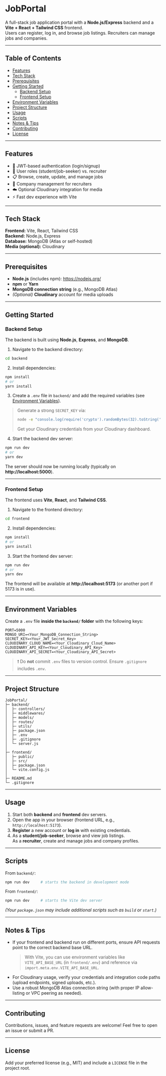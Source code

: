# JobPortal

A full-stack job application portal with a **Node.js/Express** backend and a **Vite + React + Tailwind CSS** frontend.  
Users can register, log in, and browse job listings. Recruiters can manage jobs and companies.

---

## Table of Contents

- [Features](#features)
- [Tech Stack](#tech-stack)
- [Prerequisites](#prerequisites)
- [Getting Started](#getting-started)
  - [Backend Setup](#backend-setup)
  - [Frontend Setup](#frontend-setup)
- [Environment Variables](#environment-variables)
- [Project Structure](#project-structure)
- [Usage](#usage)
- [Scripts](#scripts)
- [Notes & Tips](#notes--tips)
- [Contributing](#contributing)
- [License](#license)

---

## Features

- 🔐 JWT-based authentication (login/signup)
- 👤 User roles (student/job-seeker) vs. recruiter
- 📋 Browse, create, update, and manage jobs
- 🏢 Company management for recruiters
- ☁️ Optional Cloudinary integration for media
- ⚡ Fast dev experience with Vite

---

## Tech Stack

**Frontend:** Vite, React, Tailwind CSS  
**Backend:** Node.js, Express  
**Database:** MongoDB (Atlas or self-hosted)  
**Media (optional):** Cloudinary

---

## Prerequisites

- **Node.js** (includes npm): https://nodejs.org/  
- **npm** or **Yarn**  
- **MongoDB connection string** (e.g., MongoDB Atlas)  
- *(Optional)* **Cloudinary** account for media uploads

---

## Getting Started

### Backend Setup

The backend is built using **Node.js**, **Express**, and **MongoDB**.

1) Navigate to the backend directory:

```bash
cd backend
```

2) Install dependencies:

```bash
npm install
# or
yarn install
```

3) Create a `.env` file in `backend/` and add the required variables (see [Environment Variables](#environment-variables)).

> Generate a strong `SECRET_KEY` via:
>
> ```bash
> node -e "console.log(require('crypto').randomBytes(32).toString('hex'))"
> ```
>
> Get your Cloudinary credentials from your Cloudinary dashboard.

4) Start the backend dev server:

```bash
npm run dev
# or
yarn dev
```

The server should now be running locally (typically on **http://localhost:5000**).

---

### Frontend Setup

The frontend uses **Vite**, **React**, and **Tailwind CSS**.

1) Navigate to the frontend directory:

```bash
cd frontend
```

2) Install dependencies:

```bash
npm install
# or
yarn install
```

3) Start the frontend dev server:

```bash
npm run dev
# or
yarn dev
```

The frontend will be available at **http://localhost:5173** (or another port if 5173 is in use).

---

## Environment Variables

Create a `.env` file **inside the `backend/` folder** with the following keys:

```env
PORT=5000
MONGO_URI=<Your_MongoDB_Connection_String>
SECRET_KEY=<Your_JWT_Secret_Key>
CLOUDINARY_CLOUD_NAME=<Your_Cloudinary_Cloud_Name>
CLOUDINARY_API_KEY=<Your_Cloudinary_API_Key>
CLOUDINARY_API_SECRET=<Your_Cloudinary_API_Secret>
```

> ❗ Do **not** commit `.env` files to version control. Ensure `.gitignore` includes `.env`.

---

## Project Structure

```text
JobPortal/
├─ backend/
│  ├─ controllers/
│  ├─ middlewares/
│  ├─ models/
│  ├─ routes/
│  ├─ utils/
│  ├─ package.json
│  ├─ .env
│  ├─ .gitignore
│  └─ server.js
│
├─ frontend/
│  ├─ public/
│  ├─ src/
│  ├─ package.json
│  └─ vite.config.js
│
├─ README.md
└─ .gitignore
```

---

## Usage

1. Start both **backend** and **frontend** dev servers.
2. Open the app in your browser (frontend URL, e.g., `http://localhost:5173`).
3. **Register** a new account or **log in** with existing credentials.
4. As a **student/job-seeker**, browse and view job listings.  
   As a **recruiter**, create and manage jobs and company profiles.

---

## Scripts

From `backend/`:

```bash
npm run dev     # starts the backend in development mode
```

From `frontend/`:

```bash
npm run dev     # starts the Vite dev server
```

*(Your `package.json` may include additional scripts such as `build` or `start`.)*

---

## Notes & Tips

- If your frontend and backend run on different ports, ensure API requests point to the correct backend base URL.  
  > With Vite, you can use environment variables like `VITE_API_BASE_URL` (in `frontend/.env`) and reference via `import.meta.env.VITE_API_BASE_URL`.
- For Cloudinary usage, verify your credentials and integration code paths (upload endpoints, signed uploads, etc.).
- Use a robust MongoDB Atlas connection string (with proper IP allow-listing or VPC peering as needed).

---

## Contributing

Contributions, issues, and feature requests are welcome! Feel free to open an issue or submit a PR.

---

## License

Add your preferred license (e.g., MIT) and include a `LICENSE` file in the project root.
